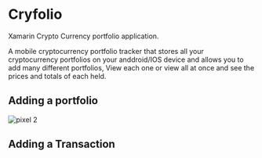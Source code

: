 # Cryfolio
Xamarin Crypto Currency portfolio application.

A mobile cryptocurrency portfolio tracker that stores all your cryptocurrency portfolios on your anddroid/IOS device and allows 
you to add many different portfolios, View each one or view all at once and see the prices and totals of each held.

Adding a portfolio
------------------

![pixel 2](https://user-images.githubusercontent.com/9416798/79080462-f616f280-7d0c-11ea-8510-1632af7acf48.gif)


Adding a Transaction
--------------------

